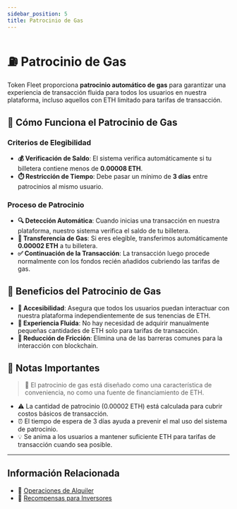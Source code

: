 ```yaml
---
sidebar_position: 5
title: Patrocinio de Gas
---
```


# ⛽ Patrocinio de Gas

Token Fleet proporciona **patrocinio automático de gas** para garantizar una experiencia de transacción fluida para todos los usuarios en nuestra plataforma, incluso aquellos con ETH limitado para tarifas de transacción.

## 🔄 Cómo Funciona el Patrocinio de Gas

### Criterios de Elegibilidad

- **💰 Verificación de Saldo**: El sistema verifica automáticamente si tu billetera contiene menos de **0.00008 ETH**.
- **⏱️ Restricción de Tiempo**: Debe pasar un mínimo de **3 días** entre patrocinios al mismo usuario.

### Proceso de Patrocinio

- **🔍 Detección Automática**: Cuando inicias una transacción en nuestra plataforma, nuestro sistema verifica el saldo de tu billetera.
- **💸 Transferencia de Gas**: Si eres elegible, transferimos automáticamente **0.00002 ETH** a tu billetera.
- **✅ Continuación de la Transacción**: La transacción luego procede normalmente con los fondos recién añadidos cubriendo las tarifas de gas.

## 🌟 Beneficios del Patrocinio de Gas

- **🚪 Accesibilidad**: Asegura que todos los usuarios puedan interactuar con nuestra plataforma independientemente de sus tenencias de ETH.
- **🔄 Experiencia Fluida**: No hay necesidad de adquirir manualmente pequeñas cantidades de ETH solo para tarifas de transacción.
- **🚀 Reducción de Fricción**: Elimina una de las barreras comunes para la interacción con blockchain.

## 📌 Notas Importantes

> 📝 El patrocinio de gas está diseñado como una característica de conveniencia, no como una fuente de financiamiento de ETH.

- ⚠️ La cantidad de patrocinio (0.00002 ETH) está calculada para cubrir costos básicos de transacción.
- ⏰ El tiempo de espera de 3 días ayuda a prevenir el mal uso del sistema de patrocinio.
- 💡 Se anima a los usuarios a mantener suficiente ETH para tarifas de transacción cuando sea posible.

---

## Información Relacionada

- 🚗 [Operaciones de Alquiler](./rental_operations)
- 💎 [Recompensas para Inversores](./investor_rewards)
